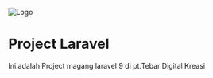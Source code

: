 ![Logo](https://tebardigital.co.id/assets/svg/logo/Loader-Logo.svg)


# Project Laravel

Ini adalah Project magang laravel 9 di pt.Tebar Digital Kreasi

